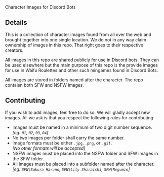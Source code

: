 
Character Images for Discord Bots

## Details

This is a collection of character images found from all over the web and brought together into one single location. We do not in any way claim ownership of images in this repo. That right goes to their respective creators.

All images in this repo are shared publicly for use in Discord bots. They can be used elsewhere but the main purpose of this repo is the provide images for use in Waifu Roulettes and other such mingames found in Discord Bots.

All images are stored in folders named after the character. The repo contaisn both SFW and NSFW images.

## Contributing

If you wish to add images, feel free to do so. We will gladly accept new images. All we ask is that you respect the following rules for contributing:

 - Images must be named in a minimum of two digit number sequence.<br />
 *[eg: `01`, `02`, `03`, `04`]*
 - No two images per folder shall carry the same number.
 - Image formats must be either `.jpg`, `.png`, or `.gif`.<br />
 *[No other formats will be accepted]*
 - NSFW images must be placed into the NSFW folder and SFW images in the SFW folder.
 - All images must be placed into a subfolder named after the character.<br />
 *[eg: `SFW\Sakura Haruno`, `SFW\Lily Shiraishi`, `SFW\Megumin`]*